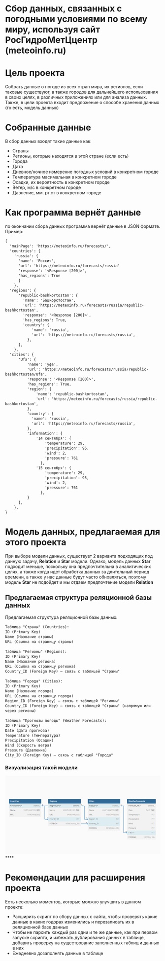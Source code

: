 # Сбор данных, связанных с погодными условиями по всему миру, используя сайт РосГидроМетЦцентр (meteoinfo.ru)

# Цель проекта
Собрать данные о погоде из всех стран мира, их регионов, если таковые существуют, а также городов для дальнейшего использования в своих целях, в различных приложениях или для анализа данных. Также, в цели проекта входит предложение о способе хранения данных (то есть, модель данных)

# Собранные данные
В сбор данных входят такие данные как:
- Страны
- Регионы, которые находятся в этой стране (если есть)
- Города
- Дата
- Дневное/ночное измерение погодных условий в конкретном городе
- Температура масимальная в конкретном городе
- Осадки, их вероятность в конкретном городе
- Ветер, м/с в конкретном городе
- Давление, мм. рт.ст в конкретном городе

# Как программа вернёт данные
по окончании сбора данных программа вернёт данные в JSON формате.
Пример:
```
{
  'mainPage': 'https://meteoinfo.ru/forecasts/',
  'countries': {
    'russia': {
      'name': 'Россия',
      'url': 'https://meteoinfo.ru/forecasts/russia'
      'response': '<Response [200]>',
      'has_regions': True
      }
    },
  'regions': {
      'republic-bashkortostan': {
        'name': 'Башкорстостан',
        'url': 'https://meteoinfo.ru/forecasts/russia/republic-bashkortostan',
        'response': '<Response [200]>',
        'has_regions': True,
        'country': {
            'name': 'russia',
            'url': 'https://meteoinfo.ru/forecasts/russia',
          },
      },
    },
  'cities': {
      'Ufa': {
          'name': 'уфа',
          'url': 'https://meteoinfo.ru/forecasts/russia/republic-bashkortostan/Ufa',
          'response': '<Response [200]>',
          'has_regions': True,
          'region': {
              'name': 'republic-bashkortostan',
              'url': 'https://meteoinfo.ru/forecasts/russia/republic-bashkortostan',
          },
          'country': {
            'name': 'russia',
            'url': 'https://meteoinfo.ru/forecasts/russia',
          },
          'information': {
              '14 сентября': {
                  'temperature': 29,
                  'precipitation': 95,
                  'wind': 2,
                  'pressure': 761
                },
              '15 сентября': {
                  'temperature': 29,
                  'precipitation': 95,
                  'wind': 2,
                  'pressure': 761
                },
          }
      },
    },
}
```

# Модель данных, предлагаемая для этого проекта
При выборе модели данных, существует 2 варианта подходящих под данную задачу, **Relation** и **Star** модели. Однако, модель данных **Star** подходит меньше, поскольку она предпочтительна в аналитических целях, а также когда идет обработка данных за длительный период времени, а также у нас данные будут часто обновляться, поэтому модель **Star** не подойдет и мы отдаем предпочтение модели **Relation**

## Предлагаемая структура реляционной базы данных
Предлагаемая структура реляционной базы данных:
```
Таблица "Страны" (Countries):
ID (Primary Key)
Name (Название страны)
URL (Ссылка на страницу страны)

Таблица "Регионы" (Regions):
ID (Primary Key)
Name (Название региона)
URL (Ссылка на страницу региона)
Country_ID (Foreign Key) — связь с таблицей "Страны"

Таблица "Города" (Cities):
ID (Primary Key)
Name (Название города)
URL (Ссылка на страницу города)
Region_ID (Foreign Key) — связь с таблицей "Регионы"
Country_ID (Foreign Key) — связь с таблицей "Страны" (напрямую или через регионы)

Таблица "Прогнозы погоды" (Weather Forecasts):
ID (Primary Key)
Date (Дата прогноза)
Temperature (Температура)
Precipitation (Осадки)
Wind (Скорость ветра)
Pressure (Давление)
City_ID (Foreign Key) — связь с таблицей "Города"
```
### Визуализация такой модели
![Data model](DataModel.png)****

# Рекомендации для расширения проекта
Есть несколько моментов, которые молжно улучшить в данном проекте:
- Расширить скрипт по сбору данных с сайта, чтобы проверять какие данные в каких годорах изменились и перезаписать их в реляционной базе данных
- Чтобы не парсить каждый раз одни и те же данные, как при первом запуске скрипта, и избежать дублирования данных в таблице, добавить проверку на существование заполненных таблиц и данных в них
- Ежедневно дозаполнять данные в таблице

